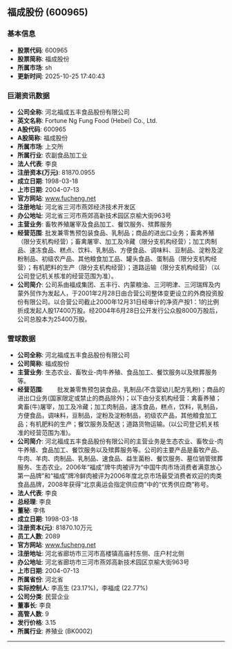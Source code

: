 ## 福成股份 (600965)

### 基本信息

- **股票代码**: 600965
- **股票简称**: 福成股份
- **所属市场**: sh
- **更新时间**: 2025-10-25 17:40:43

### 巨潮资讯数据

- **公司全称**: 河北福成五丰食品股份有限公司
- **英文名称**: Fortune Ng Fung Food (Hebei) Co., Ltd.
- **A股代码**: 600965
- **A股简称**: 福成股份
- **所属市场**: 上交所
- **所属行业**: 农副食品加工业
- **法人代表**: 李良
- **注册资本(万元)**: 81870.0955
- **成立日期**: 1998-03-18
- **上市日期**: 2004-07-13
- **官方网站**: www.fucheng.net
- **注册地址**: 河北省三河市燕郊经济技术开发区
- **办公地址**: 河北省三河市燕郊高新技术园区京榆大街963号
- **主营业务**: 畜牧养殖屠宰及食品加工、餐饮服务、殡葬服务
- **经营范围**: 批发兼零售预包装食品、乳制品；商品的进出口业务；畜禽养殖（限分支机构经营）；畜禽屠宰、加工及冷藏（限分支机构经营）；加工肉制品、速冻食品、糕点、饮料、乳制品、方便食品、调味料、豆制品、淀粉及淀粉制品、初级农产品、其他粮食加工品、罐头食品、蛋制品（限分支机构经营）；有机肥料的生产（限分支机构经营）；道路运输（限分支机构经营）（以公司登记机关核准的经营范围为准）。
- **公司简介**: 公司系由福成集团、五丰行、内蒙粮油、三河明津、三河瑞辉及内蒙外贸作为发起人，于2001年2月28日由合营公司整体变更设立的外商投资股份有限公司。以合营公司截止2000年12月31日经审计的净资产按1：1的比例折成发起人股17400万股。经2004年6月28日公开发行公众股8000万股后，公司总股本为25400万股。

### 雪球数据

- **公司全称**: 河北福成五丰食品股份有限公司
- **公司简称**: 福成股份
- **主营业务**: 生态农业、畜牧业-肉牛养殖、食品加工、餐饮服务以及殡葬服务等。
- **经营范围**: 　　批发兼零售预包装食品，乳制品(不含婴幼儿配方乳粉)；商品的进出口业务(国家限定或禁止的商品除外)；以下由分支机构经营：禽畜养殖；禽畜(牛)屠宰，加工及冷藏；加工肉制品，速冻食品，糕点，饮料，乳制品，方便食品，调味料，豆制品，淀粉及淀粉制品，初级农产品，其他粮食加工品；有机肥料的生产；餐饮服务及配送；道路货物运输。(以公司登记机关核准的经营范围为准)。
- **公司简介**: 河北福成五丰食品股份有限公司的主营业务是生态农业、畜牧业-肉牛养殖、食品加工、餐饮服务以及殡葬服务等。公司的主要产品是畜牧产品、牛肉、羊肉、肉制品、乳制品、速食品、益生菌粉、餐饮服务、墓位销管殡葬服务、生态农业。2006年“福成”牌牛肉被评为“中国牛肉市场消费者满意放心第一品牌”和“福成”牌冷鲜肉被评为2006年度北京市场最受消费者欢迎的肉类食品品牌，2008年获得“北京奥运会指定供应商”中的“优秀供应商”称号。
- **法人代表**: 李良
- **总经理**: 李良
- **董秘**: 李伟
- **成立日期**: 1998-03-18
- **注册资本(元)**: 81870.10万元
- **员工人数**: 2089
- **官方网站**: www.fucheng.net
- **注册地址**: 河北省廊坊市三河市高楼镇高庙村东侧、庄户村北侧
- **办公地址**: 河北省廊坊市三河市燕郊高新技术园区京榆大街963号
- **上市日期**: 2004-07-13
- **所属省份**: 河北省
- **实际控制人**: 李高生 (23.17%)，李福成 (22.77%)
- **公司分类**: 民营企业
- **董事长**: 李良
- **高管人数**: 9
- **发行价格**: 3.15
- **所属行业**: 养殖业 (BK0002)

---